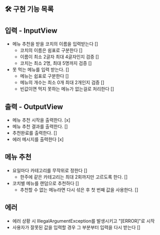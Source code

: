 ## 🛠 구현 기능 목록

## 입력 - InputView
- 메뉴 추천을 받을 코치의 이름을 입력받는다 []
  - 코치의 이름은 쉼표로 구분한다 []
  - 이름이 최소 2글자 최대 4글자인지 검증 []
  - 코치는 최소 2명, 최대 5명까지 검증 []
- 못 먹는 메뉴를 입력 받는다. []
  - 메뉴는 쉽표로 구분한다 []
  - 메뉴의 개수는 최소 0개 최대 2개인지 검증 []
  - 빈값이면 먹지 못하는 메뉴가 없는걸로 처리한다 []

## 출력 - OutputView
- 메뉴 추천 시작을 출력한다. [x]
- 메뉴 추천 결과를 출력한다. []
- 추천완료를 출력한다. []
- 에러 메시지를 출력한다 [x]

## 메뉴 추천
- 요일마다 카테고리를 무작위로 정한다 []
  - 한주에 같은 카테고리는 최대 2회까지만 고르도록 한다. []
- 코치별 메뉴를 랜덤으로 추천하다 []
  - 추천할 수 없는 메뉴라면 다시 섞은 후 첫 번째 값을 사용한다. []

## 에러
- 에러 상황 시 IllegalArgumentException를 발생시키고 "[ERROR]"로 시작
- 사용자가 잘못된 값을 입력할 경우 그 부분부터 입력을 다시 받는다 []